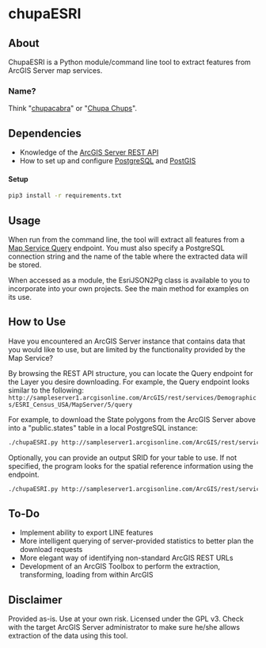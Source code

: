 # chupaESRI

## About
ChupaESRI is a Python module/command line tool to extract features from ArcGIS Server map services. 

### Name?
Think "[chupacabra](http://en.wikipedia.org/wiki/Chupacabra)" or "[Chupa Chups](http://en.wikipedia.org/wiki/Chupa_Chups)".

## Dependencies
- Knowledge of the [ArcGIS Server REST API](http://resources.arcgis.com/en/help/arcgis-rest-api/index.html)
- How to set up and configure [PostgreSQL](http://www.postgresql.org/) and [PostGIS](http://postgis.net/)

#### Setup
```bash
pip3 install -r requirements.txt
```

## Usage
When run from the command line, the tool will extract all features from a [Map Service Query](http://resources.arcgis.com/en/help/arcgis-rest-api/index.html#/Query_Map_Service_Layer/02r3000000p1000000/) endpoint. You must also specify a PostgreSQL connection string and the name of the table where the extracted data will be stored. 

When accessed as a module, the EsriJSON2Pg class is available to you to incorporate into your own projects. See the main method for examples on its use. 
  

## How to Use
Have you encountered an ArcGIS Server instance that contains data that you would like to use, but are limited by the functionality provided by the Map Service?

By browsing the REST API structure, you can locate the Query endpoint for the Layer you desire downloading. For example, the Query endpoint looks similar to the following:
```http://sampleserver1.arcgisonline.com/ArcGIS/rest/services/Demographics/ESRI_Census_USA/MapServer/5/query```

    
For example, to download the State polygons from the ArcGIS Server above into a "public.states" table in a local PostgreSQL instance:
```bash
./chupaESRI.py http://sampleserver1.arcgisonline.com/ArcGIS/rest/services/Demographics/ESRI_Census_USA/MapServer/5/query "host=localhost dbname=gisdata user=gisadmin password=P4ssW0rd" "public.states"
```

Optionally, you can provide an output SRID for your table to use. If not specified, the program looks for the spatial reference
information using the endpoint.
```bash
./chupaESRI.py http://sampleserver1.arcgisonline.com/ArcGIS/rest/services/Demographics/ESRI_Census_USA/MapServer/5/query "host=localhost dbname=gisdata user=gisadmin password=P4ssW0rd" "public.states" -srid 4326
```

## To-Do
- Implement ability to export LINE features
- More intelligent querying of server-provided statistics to better plan the download requests
- More elegant way of identifying non-standard ArcGIS REST URLs
- Development of an ArcGIS Toolbox to perform the extraction, transforming, loading from within ArcGIS

## Disclaimer
Provided as-is. Use at your own risk. Licensed under the GPL v3. Check with the target ArcGIS Server administrator to make sure he/she allows extraction of the data using this tool. 